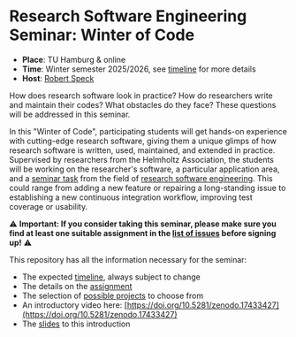 # Research Software Engineering Seminar: Winter of Code

* **Place**: TU Hamburg & online
* **Time**: Winter semester 2025/2026, see [timeline](timeline.md) for more details
* **Host**: [Robert Speck](https://www.fz-juelich.de/profile/speck_r)

How does research software look in practice? How do researchers write and maintain their codes? What obstacles do they face? These questions will be addressed in this seminar.

In this "Winter of Code", participating students will get hands-on experience with cutting-edge research software, giving them a unique glimps of how research software is written, used, maintained, and extended in practice.
Supervised by researchers from the Helmholtz Association, the students will be working on the researcher's software, a particular application area, and a [seminar task](https://github.com/pancetta/RSE_seminar_TUHH_2/issues) from the field of [research software engineering](https://www.fz-juelich.de/en/rse/about/what-is-research-software-engineering).
This could range from adding a new feature or repairing a long-standing issue to establishing a new continuous integration workflow, improving test coverage or usability.

:warning: **Important: If you consider taking this seminar, please make sure you find at least one suitable assignment in the [list of issues](https://github.com/pancetta/RSE_seminar_TUHH_2/issues) before signing up!** :warning:

This repository has all the information necessary for the seminar:
* The expected [timeline](timeline.md), always subject to change
* The details on the [assignment](assignment.md)
* The selection of [possible projects](https://github.com/pancetta/RSE_seminar_TUHH_2/issues) to choose from
* An introductory video here: [https://doi.org/10.5281/zenodo.17433427](https://doi.org/10.5281/zenodo.17433427)
* The [slides](https://github.com/pancetta/RSE_seminar_TUHH_2/blob/main/RSE_seminar_introduction.pdf) to this introduction
